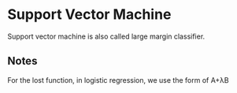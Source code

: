 # Support Vector Machine

Support vector machine is also called large margin classifier. 

## Notes
For the lost function, in logistic regression, we use the form of 
          A+&lambda;B



